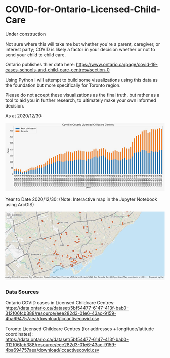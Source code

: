 # COVID-for-Ontario-Licensed-Child-Care

Under construction

Not sure where this will take me but whether you're a parent, caregiver, or interest party; COVID is likely a factor in your decision whether or not to send your child to child care.

Ontario publishes thier data here:
https://www.ontario.ca/page/covid-19-cases-schools-and-child-care-centres#section-0

Using Python I will attempt to build some visualizations using this data as the foundation but more specifically for Toronto region.

Please do not accept these visualizations as the final truth, but rather as a tool to aid you in further research, to ultimately make your own informed decision.

As at 2020/12/30:

![](barchart.jpeg?raw=true)

Year to Date 2020/12/30:
(Note: Interactive map in the Jupyter Notebook using ArcGIS)

![](map.jpeg?raw=true)

### Data Sources

Ontario COVID cases in Licensed Childcare Centres:<br>
https://data.ontario.ca/dataset/5bf54477-6147-413f-bab0-312f06fcb388/resource/eee282d3-01e6-43ac-9159-4ba694757aea/download/lccactivecovid.csv

Toronto Licensed Childcare Centres (for addresses + longitude/latitude coordinates):<br>
https://data.ontario.ca/dataset/5bf54477-6147-413f-bab0-312f06fcb388/resource/eee282d3-01e6-43ac-9159-4ba694757aea/download/lccactivecovid.csv

